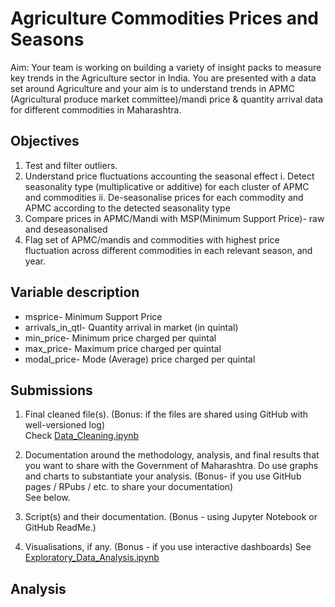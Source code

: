 # Agriculture Commodities Prices and Seasons
Aim: Your team is working on building a variety of insight packs to measure key trends in the Agriculture sector in India. You are presented with a data set around Agriculture and your aim is to understand trends in APMC (Agricultural produce market committee)/mandi price & quantity arrival data for different commodities in Maharashtra.


## Objectives
1. Test and filter outliers.
2. Understand price fluctuations accounting the seasonal effect
  i. Detect seasonality type (multiplicative or additive) for each cluster of APMC and commodities
  ii. De-seasonalise prices for each commodity and APMC according to the detected seasonality type
3. Compare prices in APMC/Mandi with MSP(Minimum Support Price)- raw and deseasonalised
4. Flag set of APMC/mandis and commodities with highest price fluctuation across different commodities in each relevant season, and year.


## Variable description
* msprice- Minimum Support Price
* arrivals_in_qtl- Quantity arrival in market (in quintal)
* min_price- Minimum price charged per quintal
* max_price- Maximum price charged per quintal
* modal_price- Mode (Average) price charged per quintal


## Submissions
1. Final cleaned file(s). (Bonus: if the files are shared using GitHub with well-versioned log)  
Check [Data_Cleaning.ipynb](./Data_Cleaning.ipynb)

2. Documentation around the methodology, analysis, and final results that you want to share with the Government of Maharashtra. Do use graphs and charts to substantiate your analysis. (Bonus- if you use GitHub pages / RPubs / etc. to share your documentation)  
See below.


3. Script(s) and their documentation. (Bonus - using Jupyter Notebook or GitHub ReadMe.)


4. Visualisations, if any. (Bonus - if you use interactive dashboards)
See [Exploratory_Data_Analysis.ipynb](./Exploratory_Data_Analysis.ipynb)


## Analysis

